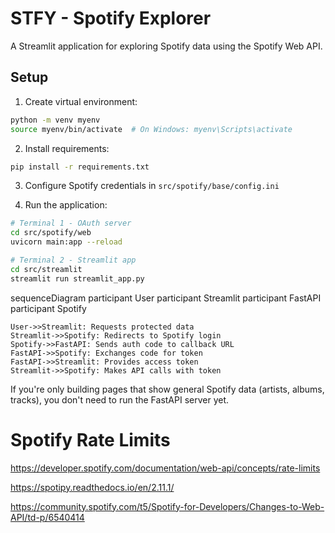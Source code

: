 # STFY - Spotify Explorer

A Streamlit application for exploring Spotify data using the Spotify Web API.

## Setup
1. Create virtual environment:
```bash
python -m venv myenv
source myenv/bin/activate  # On Windows: myenv\Scripts\activate
```

2. Install requirements:
```bash
pip install -r requirements.txt
```

3. Configure Spotify credentials in `src/spotify/base/config.ini`

4. Run the application:
```bash
# Terminal 1 - OAuth server
cd src/spotify/web
uvicorn main:app --reload

# Terminal 2 - Streamlit app
cd src/streamlit
streamlit run streamlit_app.py
```








sequenceDiagram
    participant User
    participant Streamlit
    participant FastAPI
    participant Spotify
    
    User->>Streamlit: Requests protected data
    Streamlit->>Spotify: Redirects to Spotify login
    Spotify->>FastAPI: Sends auth code to callback URL
    FastAPI->>Spotify: Exchanges code for token
    FastAPI->>Streamlit: Provides access token
    Streamlit->>Spotify: Makes API calls with token



If you're only building pages that show general Spotify data (artists, albums, tracks), you don't need to run the FastAPI server yet. 



# Spotify Rate Limits
https://developer.spotify.com/documentation/web-api/concepts/rate-limits

https://spotipy.readthedocs.io/en/2.11.1/

https://community.spotify.com/t5/Spotify-for-Developers/Changes-to-Web-API/td-p/6540414